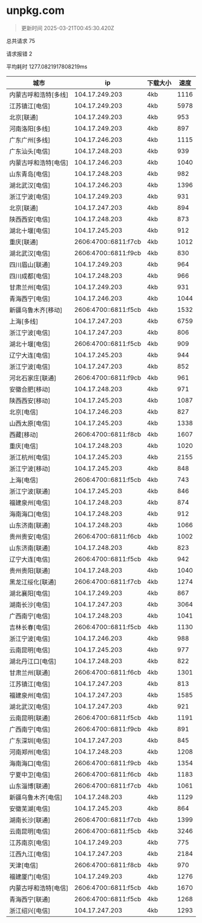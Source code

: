 
  # unpkg.com

  > 更新时间 2025-03-21T00:45:30.420Z
  
  总共请求 75

  请求报错 2

  平均耗时 1277.0821917808219ms

|城市|ip|下载大小|速度|
|-----|----------|---|---|
|内蒙古呼和浩特[多线]|104.17.249.203|4kb|1116|
|江苏镇江[电信]|104.17.249.203|4kb|5978|
|北京[联通]|104.17.249.203|4kb|953|
|河南洛阳[多线]|104.17.249.203|4kb|897|
|广东广州[多线]|104.17.246.203|4kb|1115|
|广东汕头[电信]|104.17.248.203|4kb|939|
|内蒙古呼和浩特[电信]|104.17.246.203|4kb|1040|
|山东青岛[电信]|104.17.248.203|4kb|982|
|湖北武汉[电信]|104.17.246.203|4kb|1396|
|浙江宁波[电信]|104.17.249.203|4kb|931|
|北京[联通]|104.17.247.203|4kb|894|
|陕西西安[电信]|104.17.248.203|4kb|873|
|湖北十堰[电信]|104.17.245.203|4kb|912|
|重庆[联通]|2606:4700::6811:f7cb|4kb|1012|
|湖北武汉[电信]|2606:4700::6811:f9cb|4kb|830|
|四川眉山[联通]|104.17.249.203|4kb|964|
|四川成都[电信]|104.17.248.203|4kb|966|
|甘肃兰州[电信]|104.17.249.203|4kb|931|
|青海西宁[电信]|104.17.246.203|4kb|1044|
|新疆乌鲁木齐[移动]|2606:4700::6811:f5cb|4kb|1532|
|上海[多线]|104.17.247.203|4kb|6759|
|浙江宁波[电信]|104.17.247.203|4kb|806|
|湖北十堰[电信]|2606:4700::6811:f5cb|4kb|909|
|辽宁大连[电信]|104.17.245.203|4kb|944|
|浙江宁波[电信]|104.17.247.203|4kb|852|
|河北石家庄[联通]|2606:4700::6811:f9cb|4kb|961|
|安徽合肥[移动]|104.17.248.203|4kb|971|
|陕西西安[移动]|104.17.245.203|4kb|1087|
|北京[电信]|104.17.246.203|4kb|827|
|山西太原[电信]|104.17.245.203|4kb|1338|
|西藏[移动]|2606:4700::6811:f8cb|4kb|1607|
|重庆[电信]|104.17.248.203|4kb|1020|
|浙江杭州[电信]|104.17.245.203|4kb|2155|
|浙江宁波[移动]|104.17.245.203|4kb|848|
|上海[电信]|2606:4700::6811:f5cb|4kb|743|
|浙江宁波[联通]|104.17.245.203|4kb|846|
|福建泉州[电信]|104.17.248.203|4kb|874|
|海南海口[电信]|104.17.248.203|4kb|912|
|山东济南[联通]|104.17.248.203|4kb|1066|
|贵州贵安[电信]|2606:4700::6811:f6cb|4kb|1002|
|山东济南[联通]|104.17.248.203|4kb|823|
|辽宁大连[电信]|2606:4700::6811:f5cb|4kb|942|
|贵州贵阳[联通]|104.17.248.203|4kb|1040|
|黑龙江绥化[联通]|2606:4700::6811:f7cb|4kb|1274|
|湖北襄阳[电信]|104.17.249.203|4kb|867|
|湖南长沙[电信]|104.17.247.203|4kb|3064|
|广西南宁[电信]|104.17.248.203|4kb|1041|
|吉林长春[电信]|2606:4700::6811:f5cb|4kb|1130|
|浙江宁波[电信]|104.17.246.203|4kb|988|
|云南昆明[电信]|104.17.245.203|4kb|977|
|湖北丹江口[电信]|104.17.248.203|4kb|822|
|甘肃兰州[联通]|2606:4700::6811:f6cb|4kb|1301|
|江苏镇江[电信]|104.17.247.203|4kb|813|
|福建泉州[电信]|104.17.247.203|4kb|1585|
|湖北武汉[电信]|104.17.247.203|4kb|921|
|云南昆明[联通]|2606:4700::6811:f5cb|4kb|1191|
|广西南宁[电信]|2606:4700::6811:f9cb|4kb|891|
|广东深圳[电信]|104.17.247.203|4kb|845|
|河南郑州[电信]|104.17.248.203|4kb|1208|
|海南海口[电信]|2606:4700::6811:f9cb|4kb|1354|
|宁夏中卫[电信]|2606:4700::6811:f6cb|4kb|1183|
|山东淄博[联通]|2606:4700::6811:f7cb|4kb|1061|
|新疆乌鲁木齐[电信]|104.17.248.203|4kb|1129|
|安徽芜湖[电信]|104.17.245.203|4kb|864|
|湖南长沙[联通]|2606:4700::6811:f7cb|4kb|1399|
|云南昆明[电信]|2606:4700::6811:f5cb|4kb|3246|
|江苏南京[电信]|104.17.249.203|4kb|775|
|江西九江[电信]|104.17.247.203|4kb|2184|
|天津[电信]|2606:4700::6811:f8cb|4kb|970|
|福建厦门[电信]|104.17.249.203|4kb|1276|
|内蒙古呼和浩特[电信]|2606:4700::6811:f5cb|4kb|1670|
|青海西宁[联通]|2606:4700::6811:f5cb|4kb|1268|
|浙江绍兴[电信]|104.17.247.203|4kb|1293|

  